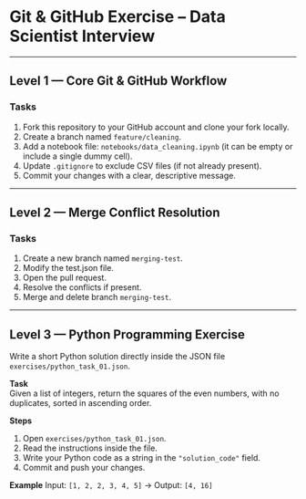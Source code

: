 # Git & GitHub Exercise – Data Scientist Interview

---

## Level 1 — Core Git & GitHub Workflow

### Tasks
1. Fork this repository to your GitHub account and clone your fork locally.  
2. Create a branch named `feature/cleaning`.  
3. Add a notebook file: `notebooks/data_cleaning.ipynb` (it can be empty or include a single dummy cell).  
4. Update `.gitignore` to exclude CSV files (if not already present).  
5. Commit your changes with a clear, descriptive message.

---

## Level 2 — Merge Conflict Resolution

### Tasks
1. Create a new branch named `merging-test`. 
2. Modify the test.json file.
3. Open the pull request.
4. Resolve the conflicts if present.
5. Merge and delete branch `merging-test`.

---

## Level 3 — Python Programming Exercise

Write a short Python solution directly inside the JSON file `exercises/python_task_01.json`.

**Task**  
Given a list of integers, return the squares of the even numbers, with no duplicates, sorted in ascending order.

**Steps**
1. Open `exercises/python_task_01.json`.
2. Read the instructions inside the file.
3. Write your Python code as a string in the `"solution_code"` field.
4. Commit and push your changes.

**Example**
Input: `[1, 2, 2, 3, 4, 5]` → Output: `[4, 16]`
